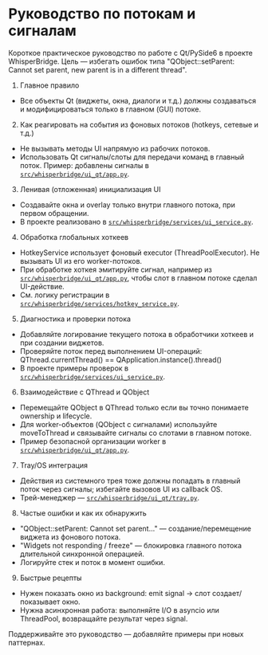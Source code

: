 # Руководство по потокам и сигналам 

Короткое практическое руководство по работе с Qt/PySide6 в проекте WhisperBridge.
Цель — избегать ошибок типа "QObject::setParent: Cannot set parent, new parent is in a different thread".

1) Главное правило
- Все объекты Qt (виджеты, окна, диалоги и т.д.) должны создаваться и модифицироваться только в главном (GUI) потоке.

2) Как реагировать на события из фоновых потоков (hotkeys, сетевые и т.д.)
- Не вызывать методы UI напрямую из рабочих потоков.
- Использовать Qt сигналы/слоты для передачи команд в главный поток.
  Пример: добавлены сигналы в [`src/whisperbridge/ui_qt/app.py`](src/whisperbridge/ui_qt/app.py:196).

3) Ленивая (отложенная) инициализация UI
- Создавайте окна и overlay только внутри главного потока, при первом обращении.
- В проекте реализовано в [`src/whisperbridge/services/ui_service.py`](src/whisperbridge/services/ui_service.py:110).

4) Обработка глобальных хоткеев
- HotkeyService использует фоновый executor (ThreadPoolExecutor). Не вызывать UI из его worker-потоков.
- При обработке хоткея эмитируйте сигнал, например из [`src/whisperbridge/ui_qt/app.py`](src/whisperbridge/ui_qt/app.py:595), чтобы слот в главном потоке сделал UI-действие.
- См. логику регистрации в [`src/whisperbridge/services/hotkey_service.py`](src/whisperbridge/services/hotkey_service.py:142).

5) Диагностика и проверки потока
- Добавляйте логирование текущего потока в обработчики хоткеев и при создании виджетов.
- Проверяйте поток перед выполнением UI-операций:
  QThread.currentThread() == QApplication.instance().thread()
- В проекте примеры проверок в [`src/whisperbridge/services/ui_service.py`](src/whisperbridge/services/ui_service.py:151).

6) Взаимодействие с QThread и QObject
- Перемещайте QObject в QThread только если вы точно понимаете ownership и lifecycle.
- Для worker-объектов (QObject с сигналами) используйте moveToThread и связывайте сигналы со слотами в главном потоке.
- Пример безопасной организации worker в [`src/whisperbridge/ui_qt/app.py`](src/whisperbridge/ui_qt/app.py:518).

7) Tray/OS интеграция
- Действия из системного трея тоже должны попадать в главный поток через сигналы; избегайте вызовов UI из callback OS.
- Трей-менеджер — [`src/whisperbridge/ui_qt/tray.py`](src/whisperbridge/ui_qt/tray.py:1).

8) Частые ошибки и как их обнаружить
- "QObject::setParent: Cannot set parent..." — создание/перемещение виджета из фонового потока.
- "Widgets not responding / freeze" — блокировка главного потока длительной синхронной операцией.
- Логируйте стек и поток в момент ошибки.

9) Быстрые рецепты
- Нужен показать окно из background: emit signal -> слот создает/показывает окно.
- Нужна асинхронная работа: выполняйте I/O в asyncio или ThreadPool, возвращайте результат через signal.

Поддерживайте это руководство — добавляйте примеры при новых паттернах.